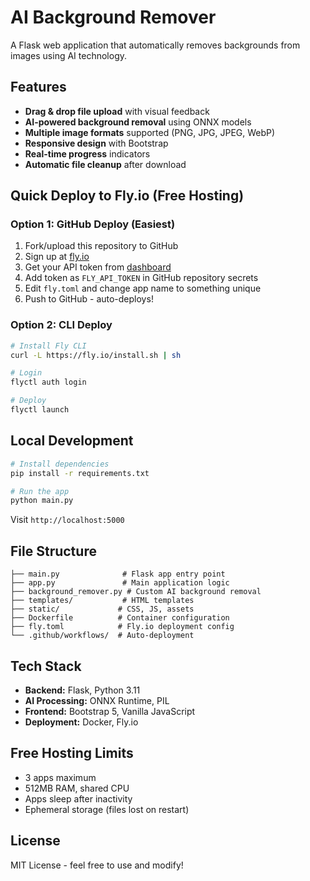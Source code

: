 # AI Background Remover

A Flask web application that automatically removes backgrounds from images using AI technology.

## Features

- **Drag & drop file upload** with visual feedback
- **AI-powered background removal** using ONNX models
- **Multiple image formats** supported (PNG, JPG, JPEG, WebP)
- **Responsive design** with Bootstrap
- **Real-time progress** indicators
- **Automatic file cleanup** after download

## Quick Deploy to Fly.io (Free Hosting)

### Option 1: GitHub Deploy (Easiest)
1. Fork/upload this repository to GitHub
2. Sign up at [fly.io](https://fly.io/apps)
3. Get your API token from [dashboard](https://fly.io/user/personal_access_tokens)
4. Add token as `FLY_API_TOKEN` in GitHub repository secrets
5. Edit `fly.toml` and change app name to something unique
6. Push to GitHub - auto-deploys!

### Option 2: CLI Deploy
```bash
# Install Fly CLI
curl -L https://fly.io/install.sh | sh

# Login
flyctl auth login

# Deploy
flyctl launch
```

## Local Development

```bash
# Install dependencies
pip install -r requirements.txt

# Run the app
python main.py
```

Visit `http://localhost:5000`

## File Structure

```
├── main.py              # Flask app entry point
├── app.py               # Main application logic
├── background_remover.py # Custom AI background removal
├── templates/           # HTML templates
├── static/             # CSS, JS, assets
├── Dockerfile          # Container configuration
├── fly.toml            # Fly.io deployment config
└── .github/workflows/  # Auto-deployment
```

## Tech Stack

- **Backend:** Flask, Python 3.11
- **AI Processing:** ONNX Runtime, PIL
- **Frontend:** Bootstrap 5, Vanilla JavaScript
- **Deployment:** Docker, Fly.io

## Free Hosting Limits

- 3 apps maximum
- 512MB RAM, shared CPU
- Apps sleep after inactivity
- Ephemeral storage (files lost on restart)

## License

MIT License - feel free to use and modify!